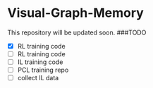 # Visual-Graph-Memory
This repository will be updated soon.
###TODO
-[x] RL training code
-[ ] RL training code
-[ ] IL training code
-[ ] PCL training repo
-[ ] collect IL data